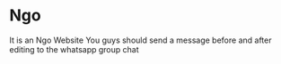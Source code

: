 # Ngo
It is an Ngo Website
You guys should send a message before and after editing to the whatsapp group chat

